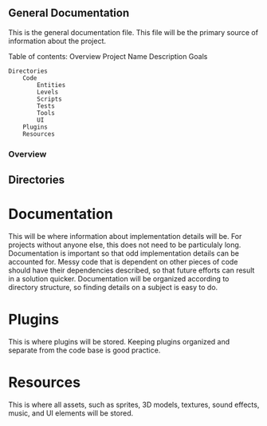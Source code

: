 ## General Documentation

This is the general documentation file. This file will be the primary source of information about the project.

Table of contents:
	Overview
		Project Name
		Description
		Goals
	
	Directories
		Code
			Entities
			Levels
			Scripts
			Tests
			Tools
			UI
		Plugins
		Resources

### Overview
## Directories

# Documentation
This will be where information about implementation details will be. 
For projects without anyone else, this does not need to be particulaly long.
Documentation is important so that odd implementation details can be accounted for. 
Messy code that is dependent on other pieces of code should have their dependencies described, so that future efforts can result in a solution quicker.
Documentation will be organized according to directory structure, so finding details on a subject is easy to do.

# Plugins
This is where plugins will be stored. Keeping plugins organized and separate from the code base is good practice.

# Resources
This is where all assets, such as sprites, 3D models, textures, sound effects, music, and UI elements will be stored. 
